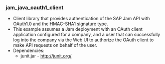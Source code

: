 ### jam_java_oauth1_client
* Client library that provides authentication of the SAP Jam API with OAuth1.0 and the HMAC-SHA1 signature type.
* This example assumes a Jam deployment with an OAuth client application configured for a company, and a user that can successfully log into the company via the Web UI to authorize the OAuth client to make API requests on behalf of the user.
* Dependencies:
  * junit.jar - http://junit.org/